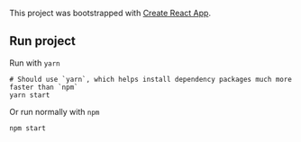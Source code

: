 This project was bootstrapped with [Create React App](https://github.com/facebookincubator/create-react-app).

## Run project

Run with `yarn`

    # Should use `yarn`, which helps install dependency packages much more faster than `npm`
    yarn start

Or run normally with `npm`

    npm start

